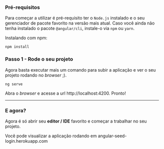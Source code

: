 
### Pré-requisitos

Para começar a utilizar é pré-requisito ter o `Node.js` instalado e o seu gerenciador de pacote favorito na versão mais atual. Caso você ainda não tenha instalado o pacote `@angular/cli`, instale-o via `npm` ou `yarn`.

Instalando com npm:
```
npm install
```
### Passo 1 - Rode o seu projeto

Agora basta executar mais um comando para subir a aplicação e ver o seu projeto rodando no *browser* ;).

```
ng serve
```

Abra o *browser* e acesse a url http://localhost:4200. Pronto!

----

### E agora?

Agora é só abrir seu **editor / IDE** favorito e começar a trabalhar no seu projeto.

Você pode visualizar a aplicação rodando em  angular-seed-login.herokuapp.com
